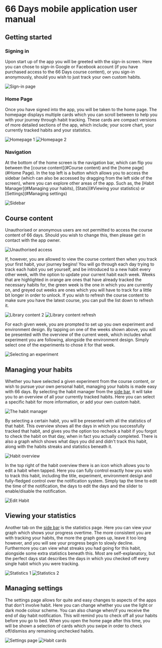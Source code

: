 # 66 Days mobile application user manual

## Getting started

### Signing in

Upon start up of the app you will be greeted with the sign-in screen. Here you can chose to sign-in Google or Facebook account (if you have purchased access to the 66 Days course content), or you sign-in anonymously, should you wish to just track your own custom habits.

![Sign-in page](https://raw.githubusercontent.com/simon-wh/66-Days/master/User%20manual/Images/Signing%20in.png)

### Home Page

Once you have signed into the app, you will be taken to the home page. The homepage displays multiple cards which you can scroll between to help you with your journey through habit tracking. These cards are compact versions of more detailed sections of the app, which include; your score chart, your currently tracked habits and your statistics. 

![Homepage 1](https://raw.githubusercontent.com/simon-wh/66-Days/master/User%20manual/Images/The%20home%20page%201.png)
![Homepage 2](https://raw.githubusercontent.com/simon-wh/66-Days/master/User%20manual/Images/The%20home%20page%202.png)

### Navigation 

At the bottom of the home screen is the navigation bar, which can flip you between the [course content](#Course content) and the [home page](#Home Page). In the top left is a button which allows you to access the sidebar (which can also be accessed by dragging from the left side of the screen), where you can explore other areas of the app. Such as, the [Habit Manager](#Managing your habits), [Stats](#Viewing your statistics) or [Settings](#Managing settings)


![Sidebar](https://raw.githubusercontent.com/simon-wh/66-Days/master/User%20manual/Images/Side%20bar.png)

## Course content
Unauthorised or anonymous users are not permitted to access the course content of 66 days. Should you wish to change this, then please get in contact with the app owner.

![Unauthorised access](https://raw.githubusercontent.com/simon-wh/66-Days/master/User%20manual/Images/Course%20content%20unathourised.png)

If, however, you are allowed to view the course content then when you track your first habit, your journey begins! You will go through each day trying to track each habit you set yourself, and be introduced to a new habit every other week, with the option to update your current habit each week. Weeks that are highlighted in orange are ones that have already tracked the necessary habits for, the green week is the one in which you are currently on, and greyed out weeks are ones which you will have to track for a little bit longer in order to unlock. If you wish to refresh the course content to make sure you have the latest course, you can pull the list down to refresh it.

![Library content 2](https://raw.githubusercontent.com/simon-wh/66-Days/master/User%20manual/Images/Course%20content%20current.png)
![Library content refresh](https://raw.githubusercontent.com/simon-wh/66-Days/master/User%20manual/Images/Course%20content%20refresh.png)

For each given week, you are prompted to set up you own experiment and environment design. By tapping on one of the weeks shown above, you will be presented with the overview of the current week, which includes what experiment you are following, alongside the environment design. Simply select one of the experiments to chose it for that week.

![Selecting an experiment](https://raw.githubusercontent.com/simon-wh/66-Days/master/User%20manual/Images/Selecting%20from%20the%20course.png)

## Managing your habits
Whether you have selected a given experiment from the course content, or wish to pursue your own personal habit, managing your habits is made easy with 66 days. By selecting the habit manager from the [side bar](#Navigation), it will take you to an overview of all your currently tracked habits. Here you can select a specific habit for more information, or add your own custom habit.

![The habit manager](https://raw.githubusercontent.com/simon-wh/66-Days/master/User%20manual/Images/Habit%20manager.png)

By selecting a certain habit, you will be presented with all the statistics of that habit. This overview shows all the days in which you successfully tracked that habit, and gives you the option too recheck a habit if you forgot to check the habit on that day, when in fact you actually completed. There is also a graph which shows what days you did and didn't track this habit, along with the habits streaks and statistics beneath it.

![Habit overview](https://raw.githubusercontent.com/simon-wh/66-Days/master/User%20manual/Images/Habit%20overview.png)

In the top right of the habit overview there is an icon which allows you to edit a habit when tapped. Here you can fully control exactly how you wish to track this habit, including the title, experiment, environment design and fully-fledged control over the notification system. Simply tap the time to edit the time of the notification, the days to edit the days and the slider to enable/disable the notification.

![Edit Habit](https://raw.githubusercontent.com/simon-wh/66-Days/master/User%20manual/Images/Editing%20a%20habit.png)

## Viewing your statistics
Another tab on the [side bar](#Navigation) is the statistics page. Here you can view your graph which shows your progress overtime. The more consistent you are with tracking your habits, the more the graph goes up, leave it too long however, and you will see your progress begin to slowly decline. Furthermore you can view what streaks you had going for this habit, alongside some extra statistics beneath this. Most are self-explanatory, but the perfect days stat describes the days in which you checked off every single habit which you were tracking.

![Statistics 1](https://raw.githubusercontent.com/simon-wh/66-Days/master/User%20manual/Images/Stats.png)
![Statistics 2](https://raw.githubusercontent.com/simon-wh/66-Days/master/User%20manual/Images/Streaks.png)

## Managing settings
The settings page allows for quite and easy changes to aspects of the apps that don't involve habit. Here you can change whether you use the light or dark mode colour scheme. You can also change when/if you receive the end of day habit notification. This will remind you to check off all your habits before you go to bed. When you open the home page after this time, you will be shown a selection of cards which you swipe in order to check off/dismiss any remaining unchecked habits.

![Settings page](https://raw.githubusercontent.com/simon-wh/66-Days/master/User%20manual/Images/End%20of%20day%20notifcation.png)
![Habit cards](https://raw.githubusercontent.com/simon-wh/66-Days/master/User%20manual/Images/Card%20swipes.png)

